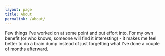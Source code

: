 ```yaml
---
layout: page
title: About
permalink: /about/
---
```


Few things I've worked on at some point and put effort into. For my own benefit (or who knows, someone will find it interesting) - it makes me feel better to do a brain dump instead of just forgetting what I've done a couple of months afterward.
